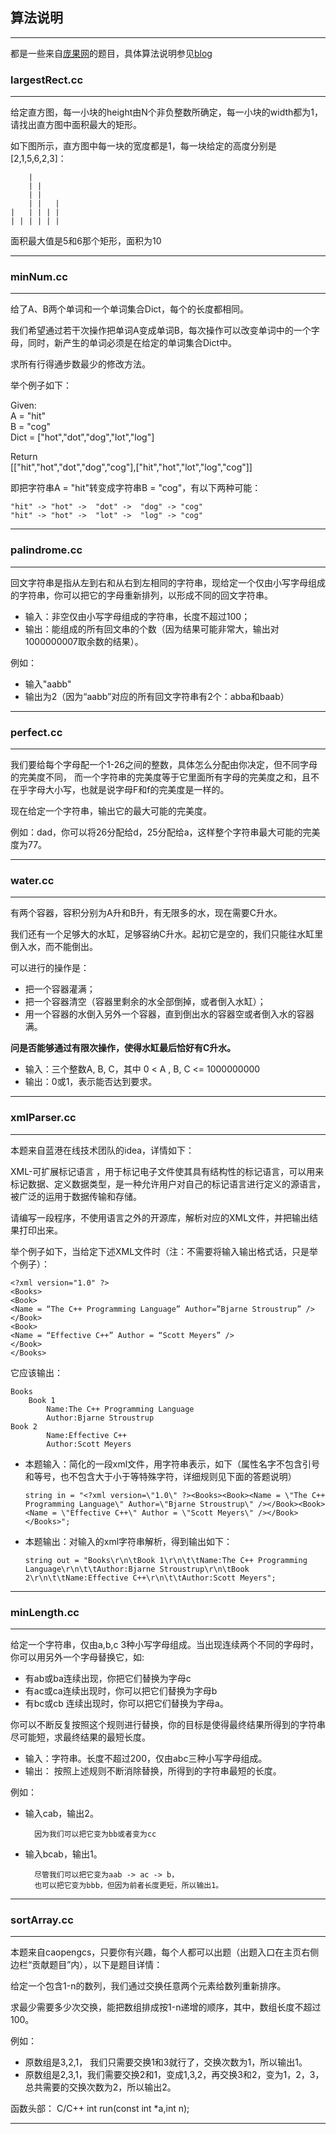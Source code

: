 ## 算法说明 ##

---

都是一些来自[庞果网](http://pongo.cn)的题目，具体算法说明参见[blog](http://blog.csdn.net/ygrx)

### largestRect.cc ###

---
给定直方图，每一小块的height由N个非负整数所确定，每一小块的width都为1，请找出直方图中面积最大的矩形。

如下图所示，直方图中每一块的宽度都是1，每一块给定的高度分别是[2,1,5,6,2,3]：

      	|	
    	| |
    	| |
    	| |   |
	|   | | | |
	| | | | | |

面积最大值是5和6那个矩形，面积为10

---

### minNum.cc ###

---

给了A、B两个单词和一个单词集合Dict，每个的长度都相同。

我们希望通过若干次操作把单词A变成单词B，每次操作可以改变单词中的一个字母，同时，新产生的单词必须是在给定的单词集合Dict中。

求所有行得通步数最少的修改方法。    



举个例子如下：
 
Given:    
A = "hit"    
B = "cog"    
Dict = ["hot","dot","dog","lot","log"] 

Return  
[["hit","hot","dot","dog","cog"],["hit","hot","lot","log","cog"]]     

即把字符串A = "hit"转变成字符串B = "cog"，有以下两种可能： 

	"hit" -> "hot" ->  "dot" ->  "dog" -> "cog"
	"hit" -> "hot" ->  "lot" ->  "log" -> "cog"
	
---

### palindrome.cc ###

---

回文字符串是指从左到右和从右到左相同的字符串，现给定一个仅由小写字母组成的字符串，你可以把它的字母重新排列，以形成不同的回文字符串。 

- 输入：非空仅由小写字母组成的字符串，长度不超过100； 
- 输出：能组成的所有回文串的个数（因为结果可能非常大，输出对1000000007取余数的结果）。 

例如：

- 输入"aabb" 
- 输出为2（因为“aabb”对应的所有回文字符串有2个：abba和baab）

---

### perfect.cc ###

---

我们要给每个字母配一个1-26之间的整数，具体怎么分配由你决定，但不同字母的完美度不同， 而一个字符串的完美度等于它里面所有字母的完美度之和，且不在乎字母大小写，也就是说字母F和f的完美度是一样的。 

现在给定一个字符串，输出它的最大可能的完美度。 

例如：dad，你可以将26分配给d，25分配给a，这样整个字符串最大可能的完美度为77。

---

### water.cc ###

---

有两个容器，容积分别为A升和B升，有无限多的水，现在需要C升水。

我们还有一个足够大的水缸，足够容纳C升水。起初它是空的，我们只能往水缸里倒入水，而不能倒出。

可以进行的操作是：

- 把一个容器灌满；
- 把一个容器清空（容器里剩余的水全部倒掉，或者倒入水缸）；
- 用一个容器的水倒入另外一个容器，直到倒出水的容器空或者倒入水的容器满。
    
**问是否能够通过有限次操作，使得水缸最后恰好有C升水。**

- 输入：三个整数A, B, C，其中 0 < A , B, C <= 1000000000
- 输出：0或1，表示能否达到要求。

---

### xmlParser.cc ###

---

本题来自蓝港在线技术团队的idea，详情如下：

XML-可扩展标记语言 ，用于标记电子文件使其具有结构性的标记语言，可以用来标记数据、定义数据类型，是一种允许用户对自己的标记语言进行定义的源语言，被广泛的运用于数据传输和存储。

请编写一段程序，不使用语言之外的开源库，解析对应的XML文件，并把输出结果打印出来。

举个例子如下，当给定下述XML文件时（注：不需要将输入输出格式话，只是举个例子）：

	<?xml version="1.0" ?>
	<Books>
	<Book>
	<Name = “The C++ Programming Language” Author=”Bjarne Stroustrup” />
	</Book>
	<Book>
	<Name = “Effective C++” Author = “Scott Meyers” />
	</Book>
	</Books>

它应该输出：

	Books
 		Book 1
     		Name:The C++ Programming Language
     		Author:Bjarne Stroustrup
 	Book 2
     		Name:Effective C++
     		Author:Scott Meyers


- 本题输入：简化的一段xml文件，用字符串表示，如下（属性名字不包含引号和等号，也不包含大于小于等特殊字符，详细规则见下面的答题说明）

	`string in = "<?xml version=\"1.0\" ?><Books><Book><Name = \"The C++ Programming Language\" Author=\"Bjarne Stroustrup\" /></Book><Book><Name = \"Effective C++\" Author = \"Scott Meyers\" /></Book></Books>";`


- 本题输出：对输入的xml字符串解析，得到输出如下：

	`string out = "Books\r\n\tBook 1\r\n\t\tName:The C++ Programming Language\r\n\t\tAuthor:Bjarne Stroustrup\r\n\tBook 2\r\n\t\tName:Effective C++\r\n\t\tAuthor:Scott Meyers";`
	
---

### minLength.cc ###

---


给定一个字符串，仅由a,b,c 3种小写字母组成。当出现连续两个不同的字母时，你可以用另外一个字母替换它，如:

- 有ab或ba连续出现，你把它们替换为字母c
- 有ac或ca连续出现时，你可以把它们替换为字母b
- 有bc或cb 连续出现时，你可以把它们替换为字母a。 

你可以不断反复按照这个规则进行替换，你的目标是使得最终结果所得到的字符串尽可能短，求最终结果的最短长度。
 
- 输入：字符串。长度不超过200，仅由abc三种小写字母组成。 
- 输出： 按照上述规则不断消除替换，所得到的字符串最短的长度。 
	

例如：

- 输入cab，输出2。
	
		因为我们可以把它变为bb或者变为cc
- 输入bcab，输出1。

		尽管我们可以把它变为aab -> ac -> b，
		也可以把它变为bbb，但因为前者长度更短，所以输出1。 
		
---

### sortArray.cc ###

---

本题来自caopengcs，只要你有兴趣，每个人都可以出题（出题入口在主页右侧边栏“贡献题目”内），以下是题目详情： 

给定一个包含1-n的数列，我们通过交换任意两个元素给数列重新排序。

求最少需要多少次交换，能把数组排成按1-n递增的顺序，其中，数组长度不超过100。 

例如： 

- 原数组是3,2,1， 我们只需要交换1和3就行了，交换次数为1，所以输出1。 
- 原数组是2,3,1，我们需要交换2和1，变成1,3,2，再交换3和2，变为1，2，3，总共需要的交换次数为2，所以输出2。 


函数头部： C/C++ int run(const int *a,int n);

---
